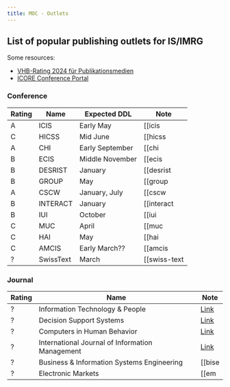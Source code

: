 ```yaml
---
title: MOC - Outlets
---
```


## List of popular publishing outlets for IS/IMRG

Some resources:

- [VHB-Rating 2024 für Publikationsmedien](https://vhbonline.org/service/vhb-rating-2024/teilratings)
- [ICORE Conference Portal](https://portal.core.edu.au/conf-ranks/)



### Conference

| Rating | Name | Expected DDL | Note |
| --- | --- | --- | --- |
| A | ICIS | Early May | [[icis|ICIS]] |
| C | HICSS | Mid June | [[hicss|HICSS]] |
| A | CHI | Early September | [[chi|CHI]] |
| B | ECIS | Middle November | [[ecis|ECIS]] |
| B | DESRIST | January | [[desrist|DESRIST]] |
| B | GROUP | May | [[group|GROUP]] |
| A | CSCW | January, July | [[cscw|CSCW]] |
| B | INTERACT | January | [[interact|INTERACT]] |
| B | IUI | October | [[iui|IUI]] |
| C | MUC | April | [[muc|MUC]] |
| C | HAI | May | [[hai|HAI]] |
| C | AMCIS | Early March?? | [[amcis|AMCIS]] |
| ? | SwissText | March | [[swiss-text|SwissText]] |

### Journal

| Rating | Name | Note |
| --- | --- | --- |
| ? | Information Technology & People | [Link](https://www.emeraldgrouppublishing.com/journal/itp) |
| ? | Decision Support Systems | [Link](https://www.sciencedirect.com/journal/decision-support-systems) |
| ? | Computers in Human Behavior | [Link](https://www.sciencedirect.com/journal/computers-in-human-behavior) |
| ? | International Journal of Information Management | [Link](https://www.sciencedirect.com/journal/international-journal-of-information-management) |
| ? | Business & Information Systems Engineering | [[bise|BISE]] |
| ? | Electronic Markets | [[em|EM]] |

